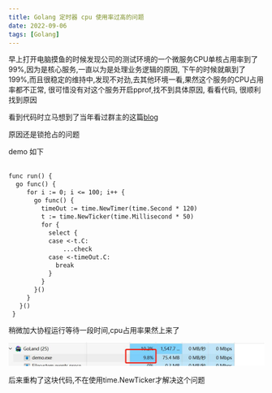 ```yaml
---
title: Golang 定时器 cpu 使用率过高的问题
date: 2022-09-06
tags: [Golang]
---
```


[//]: # (### <center>记一次 Golang 定时器 cpu 使用率过高的问题</center>)

早上打开电脑摸鱼的时候发现公司的测试环境的一个微服务CPU单核占用率到了99%,因为是核心服务,一直以为是处理业务逻辑的原因, 下午的时候就飙到了199%,而且很稳定的维持中,发现不对劲,去其他环境一看,果然这个服务的CPU占用率都不正常, 很可惜没有对这个服务开启pprof,找不到具体原因, 看看代码, 很顺利找到原因

看到代码时立马想到了当年看过群主的这篇[blog]( https://xiaorui.cc/archives/5117)

原因还是锁抢占的问题

demo 如下

```golang

func run() {
  go func() {
     for i := 0; i <= 100; i++ {
       go func() {
         timeOut := time.NewTimer(time.Second * 120)
         t := time.NewTicker(time.Millisecond * 50)
         for {
           select {
           case <-t.C:
           	   ...check
           case <-timeOut.C:
             break
           }
         }
       }()
     }
   }()
 }

```

稍微加大协程运行等待一段时间,cpu占用率果然上来了

![cpu占用率](./images/微信图片_20221228215317.jpg)

后来重构了这块代码,不在使用time.NewTicker才解决这个问题



